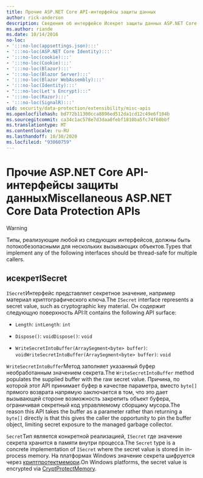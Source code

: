 ```yaml
---
title: Прочие ASP.NET Core API-интерфейсы защиты данных
author: rick-anderson
description: Сведения об интерфейсе Исекрет защиты данных ASP.NET Core.
ms.author: riande
ms.date: 10/14/2016
no-loc:
- ':::no-loc(appsettings.json):::'
- ':::no-loc(ASP.NET Core Identity):::'
- ':::no-loc(cookie):::'
- ':::no-loc(Cookie):::'
- ':::no-loc(Blazor):::'
- ':::no-loc(Blazor Server):::'
- ':::no-loc(Blazor WebAssembly):::'
- ':::no-loc(Identity):::'
- ":::no-loc(Let's Encrypt):::"
- ':::no-loc(Razor):::'
- ':::no-loc(SignalR):::'
uid: security/data-protection/extensibility/misc-apis
ms.openlocfilehash: bd772b11300cca8896ed512da1cd12c49e6f104b
ms.sourcegitcommit: ca34c1ac578e7d3daa0febf1810ba5fc74f60bbf
ms.translationtype: MT
ms.contentlocale: ru-RU
ms.lasthandoff: 10/30/2020
ms.locfileid: "93060759"
---
```

# <a name="miscellaneous-aspnet-core-data-protection-apis"></a><span data-ttu-id="fe541-103">Прочие ASP.NET Core API-интерфейсы защиты данных</span><span class="sxs-lookup"><span data-stu-id="fe541-103">Miscellaneous ASP.NET Core Data Protection APIs</span></span>

<a name="data-protection-extensibility-mics-apis"></a>

>[!WARNING]
> <span data-ttu-id="fe541-104">Типы, реализующие любой из следующих интерфейсов, должны быть потокобезопасными для нескольких вызывающих объектов.</span><span class="sxs-lookup"><span data-stu-id="fe541-104">Types that implement any of the following interfaces should be thread-safe for multiple callers.</span></span>

## <a name="isecret"></a><span data-ttu-id="fe541-105">исекрет</span><span class="sxs-lookup"><span data-stu-id="fe541-105">ISecret</span></span>

<span data-ttu-id="fe541-106">`ISecret`Интерфейс представляет секретное значение, например материал криптографического ключа.</span><span class="sxs-lookup"><span data-stu-id="fe541-106">The `ISecret` interface represents a secret value, such as cryptographic key material.</span></span> <span data-ttu-id="fe541-107">Он содержит следующую поверхность API:</span><span class="sxs-lookup"><span data-stu-id="fe541-107">It contains the following API surface:</span></span>

* <span data-ttu-id="fe541-108">`Length`: `int`</span><span class="sxs-lookup"><span data-stu-id="fe541-108">`Length`: `int`</span></span>

* <span data-ttu-id="fe541-109">`Dispose()`: `void`</span><span class="sxs-lookup"><span data-stu-id="fe541-109">`Dispose()`: `void`</span></span>

* <span data-ttu-id="fe541-110">`WriteSecretIntoBuffer(ArraySegment<byte> buffer)`: `void`</span><span class="sxs-lookup"><span data-stu-id="fe541-110">`WriteSecretIntoBuffer(ArraySegment<byte> buffer)`: `void`</span></span>

<span data-ttu-id="fe541-111">`WriteSecretIntoBuffer`Метод заполняет указанный буфер необработанным значением секрета.</span><span class="sxs-lookup"><span data-stu-id="fe541-111">The `WriteSecretIntoBuffer` method populates the supplied buffer with the raw secret value.</span></span> <span data-ttu-id="fe541-112">Причина, по которой этот API принимает буфер в качестве параметра, вместо `byte[]` прямого возврата напрямую заключается в том, что это дает вызывающей стороне возможность закрепить объект буфера, ограничивая секретный код управляемому сборщику мусора.</span><span class="sxs-lookup"><span data-stu-id="fe541-112">The reason this API takes the buffer as a parameter rather than returning a `byte[]` directly is that this gives the caller the opportunity to pin the buffer object, limiting secret exposure to the managed garbage collector.</span></span>

<span data-ttu-id="fe541-113">`Secret`Тип является конкретной реализацией, `ISecret` где значение секрета хранится в памяти внутри процесса.</span><span class="sxs-lookup"><span data-stu-id="fe541-113">The `Secret` type is a concrete implementation of `ISecret` where the secret value is stored in in-process memory.</span></span> <span data-ttu-id="fe541-114">На платформах Windows значение секрета шифруется через [криптпротектмемори](/windows/win32/api/dpapi/nf-dpapi-cryptprotectmemory).</span><span class="sxs-lookup"><span data-stu-id="fe541-114">On Windows platforms, the secret value is encrypted via [CryptProtectMemory](/windows/win32/api/dpapi/nf-dpapi-cryptprotectmemory).</span></span>

